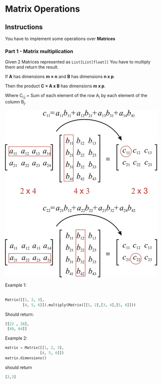 # Matrix Operations

## Instructions

You have to implement some operations over **Matrices**

### Part 1 - Matrix multiplication 

Given 2 Matrices represented as `List[List[float]]` You have to multiply them and return the result.

If **A** has dimensions **m × n** and **B** has dimensions **n x p**.

Then the product **C = A x B** has dimensions **m x p**.

Where C<sub>i,j</sub> = Sum of each element of the row A<sub>i</sub> by each element of the column B<sub>j</sub>.

![See](matrixmultiplication.jpeg)

Example 1:

```python

Matrix([[1, 2, 3],
        [4, 5, 6]]).multiply(Matrix([[1, 2],[3, 4],[5, 6]]))
```

Should return:
```python
[[22 , 28],
 [49, 64]]
```
Example 2:
```python
matrix = Matrix([[1, 2, 3],
                [4, 5, 6]])
matrix.dimensions()

```
should return

```python
[2,3]
```      
          
